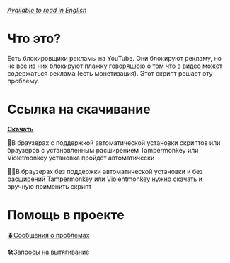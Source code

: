 *[Available to read in English](https://github.com/AlexeiCrystal/youtube-contain-ads-remover/blob/main/README.md)*

# Что это?
Есть блокировщики рекламы на YouTube. Они блокируют рекламу, но не все из них блокируют плажку говорящюю о том что в видео может содержаться реклама (есть монетизация). Этот скрипт решает эту проблему.

# Ссылка на скачивание

**[Скачать](https://github.com/AlexeiCrystal/youtube-contain-ads-remover/raw/main/script.user.js)**

🔄В браузерах с поддержкой автоматической установки скриптов или браузеров с установленным расширением Tampermonkey или Violetmonkey установка пройдёт автоматически

🖐🏻В браузерах без поддержки автоматической установки и без расширений Tampermonkey или Violentmonkey нужно скачать и вручную применить скрипт

# Помощь в проекте
[🪲Сообщения о проблемах](https://github.com/AlexeiCrystal/youtube-contain-ads-remover/issues)

[🛠️Запросы на вытягивание](https://github.com/AlexeiCrystal/youtube-contain-ads-remover/pulls)
